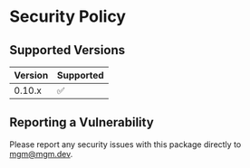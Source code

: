 # Security Policy

## Supported Versions

| Version | Supported          |
| ------- | ------------------ |
| 0.10.x   | :white_check_mark: |

## Reporting a Vulnerability

Please report any security issues with this package directly to mgm@mgm.dev.

